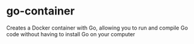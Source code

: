 # go-container
Creates a Docker container with Go, allowing you to run and compile Go code without having to install Go on your computer
